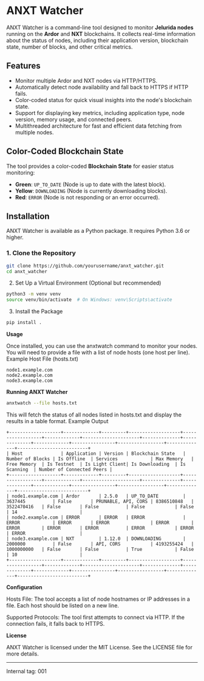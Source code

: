 # ANXT Watcher

ANXT Watcher is a command-line tool designed to monitor **Jelurida nodes** running on the **Ardor** and **NXT** blockchains. It collects real-time information about the status of nodes, including their application version, blockchain state, number of blocks, and other critical metrics.

## Features

- Monitor multiple Ardor and NXT nodes via HTTP/HTTPS.
- Automatically detect node availability and fall back to HTTPS if HTTP fails.
- Color-coded status for quick visual insights into the node's blockchain state.
- Support for displaying key metrics, including application type, node version, memory usage, and connected peers.
- Multithreaded architecture for fast and efficient data fetching from multiple nodes.

## Color-Coded Blockchain State

The tool provides a color-coded **Blockchain State** for easier status monitoring:

- **Green**: `UP_TO_DATE` (Node is up to date with the latest block).
- **Yellow**: `DOWNLOADING` (Node is currently downloading blocks).
- **Red**: `ERROR` (Node is not responding or an error occurred).

## Installation

ANXT Watcher is available as a Python package. It requires Python 3.6 or higher.

### 1. Clone the Repository

```bash
git clone https://github.com/yourusername/anxt_watcher.git
cd anxt_watcher
```

2. Set Up a Virtual Environment (Optional but recommended)

```bash
python3 -m venv venv
source venv/bin/activate  # On Windows: venv\Scripts\activate
```

3. Install the Package

```bash
pip install .
```

**Usage**

Once installed, you can use the anxtwatch command to monitor your nodes. You will need to provide a file with a list of node hosts (one host per line).
Example Host File (hosts.txt)

```
node1.example.com
node2.example.com
node3.example.com
```

**Running ANXT Watcher**

```bash
anxtwatch --file hosts.txt
```

This will fetch the status of all nodes listed in hosts.txt and display the results in a table format.
Example Output

```
+-------------------+-------------+---------+-------------------+------------------+-------------+---------------------+--------------+--------------+-------------+----------------+-----------------+--------------+--------------------------+
| Host              | Application | Version | Blockchain State   | Number of Blocks | Is Offline  | Services            | Max Memory   | Free Memory  | Is Testnet  | Is Light Client| Is Downloading  | Is Scanning  | Number of Connected Peers |
+-------------------+-------------+---------+-------------------+------------------+-------------+---------------------+--------------+--------------+-------------+----------------+-----------------+--------------+--------------------------+
| node1.example.com | Ardor       | 2.5.0   | UP_TO_DATE         | 3637445          | False       | PRUNABLE, API, CORS | 8386510848   | 3522470416   | False       | False          | False           | False        | 14                       |
| node2.example.com | ERROR       | ERROR   | ERROR              | ERROR            | ERROR       | ERROR               | ERROR        | ERROR        | ERROR       | ERROR          | ERROR           | ERROR        | ERROR                    |
| node3.example.com | NXT         | 1.12.0  | DOWNLOADING        | 2000000          | False       | API, CORS           | 4193255424   | 1000000000   | False       | False          | True            | False        | 10                       |
+-------------------+-------------+---------+-------------------+------------------+-------------+---------------------+--------------+--------------+-------------+----------------+-----------------+--------------+--------------------------+
```

**Configuration**

Hosts File: The tool accepts a list of node hostnames or IP addresses in a file. Each host should be listed on a new line.

Supported Protocols: The tool first attempts to connect via HTTP. If the connection fails, it falls back to HTTPS.

**License**

ANXT Watcher is licensed under the MIT License. See the LICENSE file for more details.


---
Internal tag: 001
